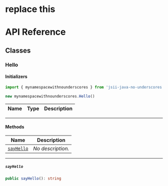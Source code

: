 # replace this
# API Reference <a name="API Reference" id="api-reference"></a>



## Classes <a name="Classes" id="Classes"></a>

### Hello <a name="Hello" id="jsii-java-no-underscores.mynamespacewithnounderscores.Hello"></a>

#### Initializers <a name="Initializers" id="jsii-java-no-underscores.mynamespacewithnounderscores.Hello.Initializer"></a>

```typescript
import { mynamespacewithnounderscores } from 'jsii-java-no-underscores'

new mynamespacewithnounderscores.Hello()
```

| **Name** | **Type** | **Description** |
| --- | --- | --- |

---

#### Methods <a name="Methods" id="Methods"></a>

| **Name** | **Description** |
| --- | --- |
| <code><a href="#jsii-java-no-underscores.mynamespacewithnounderscores.Hello.sayHello">sayHello</a></code> | *No description.* |

---

##### `sayHello` <a name="sayHello" id="jsii-java-no-underscores.mynamespacewithnounderscores.Hello.sayHello"></a>

```typescript
public sayHello(): string
```





